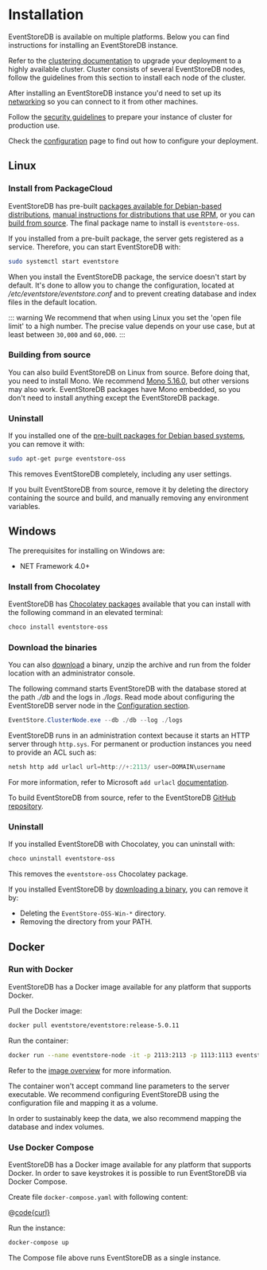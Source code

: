 # Installation

EventStoreDB is available on multiple platforms. Below you can find instructions for installing an EventStoreDB instance.

Refer to the [clustering documentation](cluster.md) to upgrade your deployment to a highly available cluster. Cluster consists of several EventStoreDB nodes, follow the guidelines from this section to install each node of the cluster.

After installing an EventStoreDB instance you'd need to set up its [networking](networking.md) so you can connect to it from other machines.

Follow the [security guidelines](security.md) to prepare your instance of cluster for production use.

Check the [configuration](configuration.md) page to find out how to configure your deployment.


## Linux

### Install from PackageCloud

EventStoreDB has pre-built [packages available for Debian-based distributions](https://packagecloud.io/EventStore/EventStore-OSS), [manual instructions for distributions that use RPM](https://packagecloud.io/EventStore/EventStore-OSS/install#bash-rpm), or you can [build from source](https://github.com/EventStore/EventStore#linux). The final package name to install is `eventstore-oss`.

If you installed from a pre-built package, the server gets registered as a service. Therefore, you can start EventStoreDB with:

```bash
sudo systemctl start eventstore
```

When you install the EventStoreDB package, the service doesn't start by default. It's done to allow you to change the configuration, located at _/etc/eventstore/eventstore.conf_ and to prevent creating database and index files in the default location.

::: warning
We recommend that when using Linux you set the 'open file limit' to a high number. The precise value depends on your use case, but at least between `30,000` and `60,000`.
:::

### Building from source

You can also build EventStoreDB on Linux from source. Before doing that, you need to install Mono. We recommend [Mono 5.16.0](https://www.mono-project.com/download/stable/), but other versions may also work. EventStoreDB packages have Mono embedded, so you don't need to install anything except the EventStoreDB package.

### Uninstall

If you installed one of the [pre-built packages for Debian based systems](https://packagecloud.io/EventStore/EventStore-OSS), you can remove it with:

```bash
sudo apt-get purge eventstore-oss
```

This removes EventStoreDB completely, including any user settings.

If you built EventStoreDB from source, remove it by deleting the directory containing the source and build, and manually removing any environment variables.

## Windows

The prerequisites for installing on Windows are:

- NET Framework 4.0+

### Install from Chocolatey

EventStoreDB has [Chocolatey packages](https://chocolatey.org/packages/eventstore-oss) available that you can install with the following command in an elevated terminal:

```powershell
choco install eventstore-oss
```

### Download the binaries

You can also [download](https://eventstore.com/downloads/) a binary, unzip the archive and run from the folder location with an administrator console.

The following command starts EventStoreDB with the database stored at the path _./db_ and the logs in _./logs_. Read mode about configuring the EventStoreDB server node in the [Configuration section](./configuration.md).

```powershell
EventStore.ClusterNode.exe --db ./db --log ./logs
```

EventStoreDB runs in an administration context because it starts an HTTP server through `http.sys`. For permanent or production instances you need to provide an ACL such as:

```powershell
netsh http add urlacl url=http://+:2113/ user=DOMAIN\username
```

For more information, refer to Microsoft `add urlacl` [documentation](https://docs.microsoft.com/en-us/windows/win32/http/add-urlacl).

To build EventStoreDB from source, refer to the EventStoreDB [GitHub repository](https://github.com/EventStore/EventStore#windows).

### Uninstall

If you installed EventStoreDB with Chocolatey, you can uninstall with:

```powershell
choco uninstall eventstore-oss
```

This removes the `eventstore-oss` Chocolatey package.

If you installed EventStoreDB by [downloading a binary](https://eventstore.com/downloads/), you can remove it by:

* Deleting the `EventStore-OSS-Win-*` directory.
* Removing the directory from your PATH.

## Docker

<!-- **TODO: explain more about using Docker and Compose. Volume mappings and other relevant configuration** -->

### Run with Docker

EventStoreDB has a Docker image available for any platform that supports Docker.

Pull the Docker image:

```bash
docker pull eventstore/eventstore:release-5.0.11
```

Run the container:

```bash
docker run --name eventstore-node -it -p 2113:2113 -p 1113:1113 eventstore/eventstore:release-5.0.11
```

Refer to the [image overview](https://hub.docker.com/r/eventstore/eventstore/) for more information.

The container won't accept command line parameters to the server executable. We recommend configuring EventStoreDB using the configuration file and mapping it as a volume.

In order to sustainably keep the data, we also recommend mapping the database and index volumes.

### Use Docker Compose

EventStoreDB has a Docker image available for any platform that supports Docker. In order to save keystrokes it is possible to run EventStoreDB via Docker Compose.

Create file `docker-compose.yaml` with following content:

@[code{curl}](@samples/docker-compose.yaml)

Run the instance:

```bash
docker-compose up
```

The Compose file above runs EventStoreDB as a single instance.

